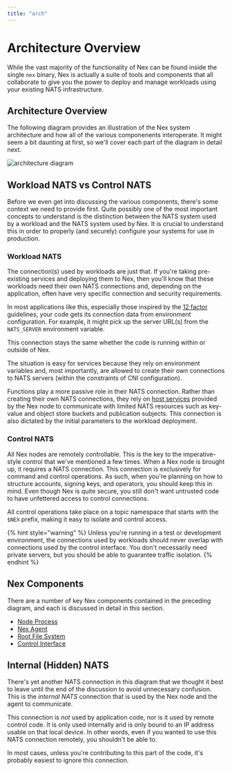 ```yaml
---
title: "arch"
---
```

# Architecture Overview

While the vast majority of the functionality of Nex can be found inside the single `nex` binary, Nex is actually a suite of tools and components that all collaborate to give you the power to deploy and manage workloads using your existing NATS infrastructure.

## Architecture Overview

The following diagram provides an illustration of the Nex system architecture and how all of the various componenents interoperate. It might seem a bit daunting at first, so we'll cover each part of the diagram in detail next.

![architecture diagram](nex-arch.png)

## Workload NATS vs Control NATS

Before we even get into discussing the various components, there's some context we need to provide first. Quite possibly one of the most important concepts to understand is the distinction between the NATS system used by a workload and the NATS system used by Nex. It is crucial to understand this in order to properly (and securely) configure your systems for use in production.

### Workload NATS

The connection(s) used by workloads are just that. If you're taking pre-existing services and deploying them to Nex, then you'll know that these workloads need their own NATS connections and, depending on the application, often have very specific connection and security requirements.

In most applications like this, especially those inspired by the [12 factor](https://12factor.net/config) guidelines, your code gets its connection data from environment configuration. For example, it might pick up the server URL(s) from the `NATS_SERVER` environment variable.

This connection stays the same whether the code is running within or outside of Nex.

The situation is easy for services because they rely on environment variables and, most importantly, are allowed to create their own connections to NATS servers (within the constraints of CNI configuration).

Functions play a more passive role in their NATS connection. Rather than creating their own NATS connections, they rely on [host services](../host\_services/) provided by the Nex node to communicate with limited NATS resources such as key-value and object store buckets and publication subjects. This connection is also dictated by the initial parameters to the workload deployment.

### Control NATS

All Nex nodes are remotely controllable. This is the key to the imperative-style control that we've mentioned a few times. When a Nex node is brought up, it requires a NATS connection. This connection is exclusively for command and control operations. As such, when you're planning on how to structure accounts, signing keys, and operators, you should keep this in mind. Even though Nex is quite secure, you still don't want untrusted code to have unfettered access to control connections.

All control operations take place on a topic namespace that starts with the `$NEX` prefix, making it easy to isolate and control access.

{% hint style="warning" %}
Unless you're running in a test or development environment, the connections used by workloads should never overlap with connections used by the control interface. You don't necessarily need private servers, but you should be able to guarantee traffic isolation.
{% endhint %}

## Nex Components

There are a number of key Nex components contained in the preceding diagram, and each is discussed in detail in this section.

* [Node Process](node\_process)
* [Nex Agent](agent)
* [Root File System](rootfs)
* [Control Interface](control\_interface)

## Internal (Hidden) NATS

There's yet another NATS connection in this diagram that we thought it best to leave until the end of the discussion to avoid unnecessary confusion. This is the _internal NATS_ connection that is used by the Nex node and the agent to communicate.

This connection is _not_ used by application code, nor is it used by remote control code. It is only used internally and is only bound to an IP address usable on that local device. In other words, even if you wanted to use this NATS connection remotely, you shouldn't be able to.

In most cases, unless you're contributing to this part of the code, it's probably easiest to ignore this connection.
